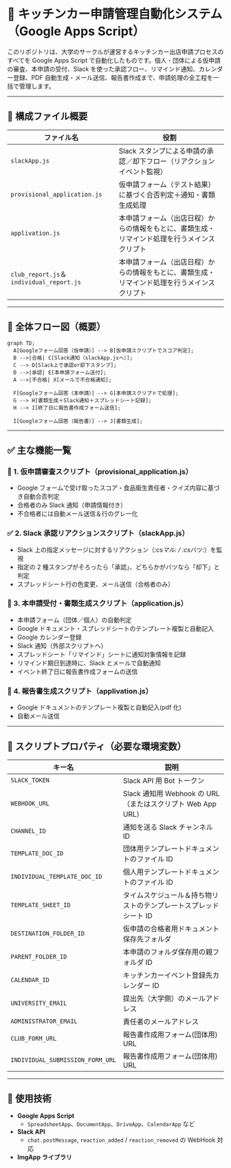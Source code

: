 # 🚚 キッチンカー申請管理自動化システム（Google Apps Script）

このリポジトリは、大学のサークルが運営するキッチンカー出店申請プロセスのすべてを Google Apps Script で自動化したものです。個人・団体による仮申請の審査、本申請の受付、Slack を使った承認フロー、リマインド通知、カレンダー登録、PDF 自動生成・メール送信、報告書作成まで、申請処理の全工程を一括で管理します。

---

## 📌 構成ファイル概要

| ファイル名                               | 役割                                                                                         |
| ---------------------------------------- | -------------------------------------------------------------------------------------------- |
| `slackApp.js`                            | Slack スタンプによる申請の承認／却下フロー（リアクションイベント監視）                       |
| `provisional_application.js`             | 仮申請フォーム（テスト結果）に基づく合否判定＋通知・書類生成処理                             |
| `applivation.js`                         | 本申請フォーム（出店日程）からの情報をもとに、書類生成・リマインド処理を行うメインスクリプト |
| `club_report.js`＆`individual_report.js` | 本申請フォーム（出店日程）からの情報をもとに、書類生成・リマインド処理を行うメインスクリプト |

---

## 🔄 全体フロー図（概要）

```mermaid
graph TD;
  A[Googleフォーム回答（仮申請）] --> B[仮申請スクリプトでスコア判定];
  B -->|合格| C[Slack通知（slackApp.jsへ）];
  C --> D[Slack上で承認or却下スタンプ];
  D -->|承認| E[本申請フォーム送付];
  A -->|不合格| X[メールで不合格通知];

  F[Googleフォーム回答（本申請）] --> G[本申請スクリプトで処理];
  G --> H[書類生成＋Slack通知＋スプレッドシート記録];
  H --> I[終了日に報告書作成フォーム送信];

  I[Googleフォーム回答（報告書）] --> J[書類生成];
```

---

## ✅ 主な機能一覧

### 🧪 1. 仮申請審査スクリプト（provisional_application.js）

- Google フォームで受け取ったスコア・食品衛生責任者・クイズ内容に基づき自動合否判定
- 合格者のみ Slack 通知（申請情報付き）
- 不合格者には自動メール送信＆行のグレー化

### ✅ 2. Slack 承認リアクションスクリプト（slackApp.js）

- Slack 上の指定メッセージに対するリアクション（:cs*マル: / :cs*バツ:）を監視
- 指定の 2 種スタンプがそろったら「承認」、どちらかがバツなら「却下」と判定
- スプレッドシート行の色変更、メール送信（合格者のみ）

### 📝 3. 本申請受付・書類生成スクリプト（application.js）

- 本申請フォーム（団体／個人）の自動判定
- Google ドキュメント・スプレッドシートのテンプレート複製と自動記入
- Google カレンダー登録
- Slack 通知（外部スクリプトへ）
- スプレッドシート「リマインド」シートに通知対象情報を記録
- リマインド期日到達時に、Slack とメールで自動通知
- イベント終了日に報告書作成フォームの送信

### 📝 4. 報告書生成スクリプト（applivation.js）

- Google ドキュメントのテンプレート複製と自動記入(pdf 化)
- 自動メール送信

---

## 🔐 スクリプトプロパティ（必要な環境変数）

| キー名                           | 説明                                                              |
| -------------------------------- | ----------------------------------------------------------------- |
| `SLACK_TOKEN`                    | Slack API 用 Bot トークン                                         |
| `WEBHOOK_URL`                    | Slack 通知用 Webhook の URL（またはスクリプト Web App URL）       |
| `CHANNEL_ID`                     | 通知を送る Slack チャンネル ID                                    |
| `TEMPLATE_DOC_ID`                | 団体用テンプレートドキュメントのファイル ID                       |
| `INDIVIDUAL_TEMPLATE_DOC_ID`     | 個人用テンプレートドキュメントのファイル ID                       |
| `TEMPLATE_SHEET_ID`              | タイムスケジュール＆持ち物リストのテンプレートスプレッドシート ID |
| `DESTINATION_FOLDER_ID`          | 仮申請の合格者用ドキュメント保存先フォルダ                        |
| `PARENT_FOLDER_ID`               | 本申請のフォルダ保存用の親フォルダ ID                             |
| `CALENDAR_ID`                    | キッチンカーイベント登録先カレンダー ID                           |
| `UNIVERSITY_EMAIL`               | 提出先（大学側）のメールアドレス                                  |
| `ADMINISTRATOR_EMAIL`            | 責任者のメールアドレス                                            |
| `CLUB_FORM_URL`                  | 報告書作成用フォーム(団体用) URL                                  |
| `INDIVIDUAL_SUBMISSION_FORM_URL` | 報告書作成用フォーム(団体用) URL                                  |

---

## 🧰 使用技術

- **Google Apps Script**
  - `SpreadsheetApp`、`DocumentApp`、`DriveApp`、`CalendarApp` など
- **Slack API**
  - `chat.postMessage`, `reaction_added` / `reaction_removed` の WebHook 対応
- **ImgApp ライブラリ**
